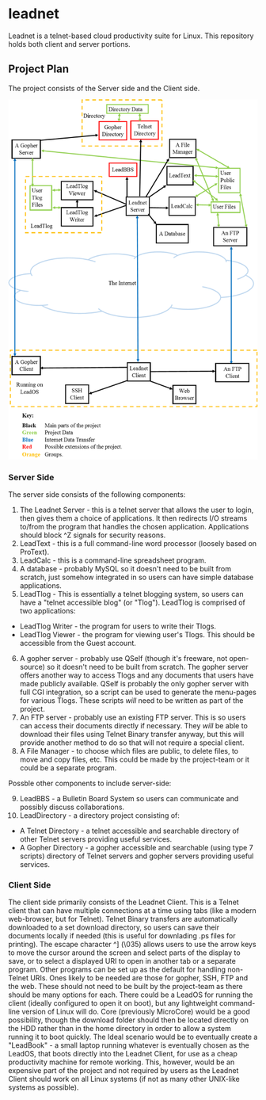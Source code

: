 # leadnet
Leadnet is a telnet-based cloud productivity suite for Linux.  This repository holds both client and server portions.

## Project Plan
The project consists of the Server side and the Client side.

![Project Diagram](LeadnetDiagram.png)

### Server Side
The server side consists of the following components:

1. The Leadnet Server - this is a telnet server that allows the user to login, then gives them a choice of applications.  It then redirects I/O streams to/from the program that handles the chosen application.  Applications should block ^Z signals for security reasons.
2. LeadText - this is a full command-line word processor (loosely based on ProText).
3. LeadCalc - this is a command-line spreadsheet program.
4. A database - probably MySQL so it doesn't need to be built from scratch, just somehow integrated in so users can have simple database applications.
5. LeadTlog - This is essentially a telnet blogging system, so users can have a "telnet accessible blog" (or "Tlog").  LeadTlog is comprised of two applications:
  * LeadTlog Writer - the program for users to write their Tlogs.
  * LeadTlog Viewer - the program for viewing user's Tlogs.  This should be accessible from the Guest account.
6. A gopher server - probably use QSelf (though it's freeware, not open-source) so it doesn't need to be built from scratch.  The gopher server offers another way to access Tlogs and any documents that users have made publicly available.  QSelf is probably the only gopher server with full CGI integration, so a script can be used to generate the menu-pages for various Tlogs.  These scripts *will* need to be written as part of the project.
7. An FTP server - probably use an existing FTP server.  This is so users can access their documents directly if necessary.  They *will* be able to download their files using Telnet Binary transfer anyway, but this will provide another method to do so that will not require a special client.
8. A File Manager - to choose which files are public, to delete files, to move and copy files, etc.  This could be made by the project-team or it could be a separate program.

Possble other components to include server-side:

9. LeadBBS - a Bulletin Board System so users can communicate and possibly discuss collaborations.
10. LeadDirectory - a directory project consisting of:
  * A Telnet Directory - a telnet accessible and searchable directory of other Telnet servers providing useful services.
  * A Gopher Directory - a gopher accessible and searchable (using type 7 scripts) directory of Telnet servers and gopher servers providing useful services.

### Client Side
The client side primarily consists of the Leadnet Client.  This is a Telnet client that can have multiple connections at a time using tabs (like a modern web-browser, but for Telnet).  Telnet Binary transfers are automatically downloaded to a set download directory, so users can save their documents locally if needed (this is useful for downlading .ps files for printing).  The escape character ^] (\035) allows users to use the arrow keys to move the cursor around the screen and select parts of the display to save, or to select a displayed URI to open in another tab or a separate program.  Other programs can be set up as the default for handling non-Telnet URIs.  Ones likely to be needed are those for gopher, SSH, FTP and the web.  These should not need to be built by the project-team as there should be many options for each.
There could be a LeadOS for running the client (ideally configured to open it on boot), but any lightweight command-line version of Linux will do.  Core (previously MicroCore) would be a good possibility, though the download folder should then be located directly on the HDD rather than in the home directory in order to allow a system running it to boot quickly.
The Ideal scenario would be to eventually create a "LeadBook" - a small laptop running whatever is eventually chosen as the LeadOS, that boots directly into the Leadnet Client, for use as a cheap productivity machine for remote working.  This, however, would be an expensive part of the project and not required by users as the Leadnet Client should work on all Linux systems (if not as many other UNIX-like systems as possible).
